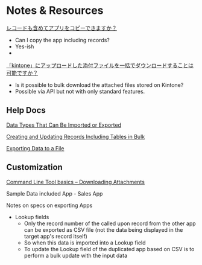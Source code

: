 # Notes & Resources

[レコードも含めてアプリをコピーできますか？](https://faq.cybozu.info/alphascope/cybozu/web/kintone/Detail.aspx?id=2131&isCrawler=1)
  * Can I copy the app including records?
  * Yes-ish
  *

[「kintone」にアップロードした添付ファイルを一括でダウンロードすることは可能ですか？](https://faq.cybozu.info/alphascope/cybozu/web/kintone/Detail.aspx?id=2201&isCrawler=1)
  * Is it possible to bulk download the attached files stored on Kintone?
  * Possible via API but not with only standard features.

## Help Docs
[Data Types That Can Be Imported or Exported](https://get.kintone.help/k/en/admin/other/import_export.html)

[Creating and Updating Records Including Tables in Bulk](https://get.kintone.help/k/en/user/using_app/import_records/update_table.html)

[Exporting Data to a File](https://get.kintone.help/k/en/user/app_collectdata/data_export.html)

## Customization
[Command Line Tool basics – Downloading Attachments](https://developer.kintone.io/hc/en-us/articles/115002614853-Command-Line-Tool-basics#file-us-tips-115002614853-15-LC7:~:text=Downloading%20Attachments)

Sample Data included App - Sales App

Notes on specs on exporting Apps
  * Lookup fields
    * Only the record number of the called upon record from the other app can be exported as CSV file (not the data being displayed in the target app's record itself)
    * So when this data is imported into a Lookup field
    * To update the Lookup field of the duplicated app based on CSV is to perform a bulk update with the input data

